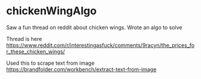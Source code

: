 # chickenWingAlgo
Saw a fun thread on reddit about chicken wings. Wrote an algo to solve

Thread is here https://www.reddit.com/r/interestingasfuck/comments/9racyn/the_prices_for_these_chicken_wings/

Used this to scrape text from image https://brandfolder.com/workbench/extract-text-from-image
